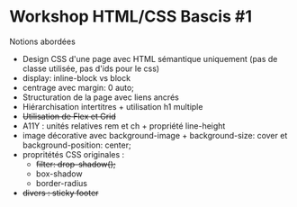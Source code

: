 # Workshop HTML/CSS Bascis #1

Notions abordées
- Design CSS d'une page avec HTML sémantique uniquement (pas de classe utilisée, pas d'ids pour le css)
- display: inline-block vs block
- centrage avec margin: 0 auto;
- Structuration de la page avec liens ancrés
- Hiérarchisation intertitres + utilisation h1 multiple
- ~~Utilisation de Flex et Grid~~
- A11Y : unités relatives rem et ch + propriété line-height
- image décorative avec background-image + background-size: cover et background-position: center;
- propritétés CSS originales :
  - ~~filter: drop-shadow();~~
  - box-shadow
  - border-radius
- ~~divers : sticky footer~~